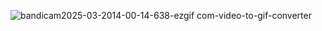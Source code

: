 ![bandicam2025-03-2014-00-14-638-ezgif com-video-to-gif-converter](https://github.com/user-attachments/assets/6f80913b-ee4e-4dda-b02e-4446637afcd3)
